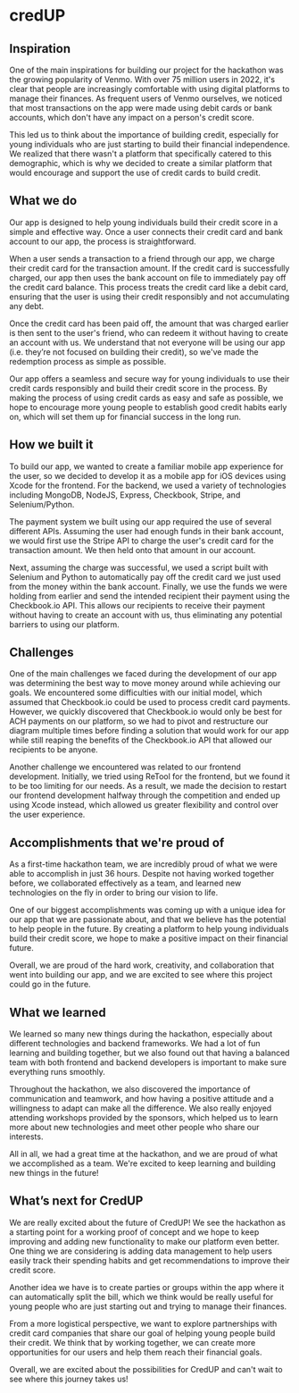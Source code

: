 # credUP

## Inspiration

One of the main inspirations for building our project for the hackathon was the growing popularity of Venmo. With over 75 million users in 2022, it's clear that people are increasingly comfortable with using digital platforms to manage their finances. As frequent users of Venmo ourselves, we noticed that most transactions on the app were made using debit cards or bank accounts, which don't have any impact on a person's credit score.

This led us to think about the importance of building credit, especially for young individuals who are just starting to build their financial independence. We realized that there wasn't a platform that specifically catered to this demographic, which is why we decided to create a similar platform that would encourage and support the use of credit cards to build credit.

## What we do

Our app is designed to help young individuals build their credit score in a simple and effective way. Once a user connects their credit card and bank account to our app, the process is straightforward.

When a user sends a transaction to a friend through our app, we charge their credit card for the transaction amount. If the credit card is successfully charged, our app then uses the bank account on file to immediately pay off the credit card balance. This process treats the credit card like a debit card, ensuring that the user is using their credit responsibly and not accumulating any debt.

Once the credit card has been paid off, the amount that was charged earlier is then sent to the user's friend, who can redeem it without having to create an account with us. We understand that not everyone will be using our app (i.e. they’re not focused on building their credit), so we've made the redemption process as simple as possible.

Our app offers a seamless and secure way for young individuals to use their credit cards responsibly and build their credit score in the process. By making the process of using credit cards as easy and safe as possible, we hope to encourage more young people to establish good credit habits early on, which will set them up for financial success in the long run.

## How we built it

To build our app, we wanted to create a familiar mobile app experience for the user, so we decided to develop it as a mobile app for iOS devices using Xcode for the frontend. For the backend, we used a variety of technologies including MongoDB, NodeJS, Express, Checkbook, Stripe, and Selenium/Python.

The payment system we built using our app required the use of several different APIs. Assuming the user had enough funds in their bank account, we would first use the Stripe API to charge the user's credit card for the transaction amount. We then held onto that amount in our account.

Next, assuming the charge was successful, we used a script built with Selenium and Python to automatically pay off the credit card we just used from the money within the bank account. Finally, we use the funds we were holding from earlier and send the intended recipient their payment using the Checkbook.io API. This allows our recipients to receive their payment without having to create an account with us, thus eliminating any potential barriers to using our platform.

## Challenges

One of the main challenges we faced during the development of our app was determining the best way to move money around while achieving our goals. We encountered some difficulties with our initial model, which assumed that Checkbook.io could be used to process credit card payments. However, we quickly discovered that Checkbook.io would only be best for ACH payments on our platform, so we had to pivot and restructure our diagram multiple times before finding a solution that would work for our app while still reaping the benefits of the Checkbook.io API that allowed our recipients to be anyone.

Another challenge we encountered was related to our frontend development. Initially, we tried using ReTool for the frontend, but we found it to be too limiting for our needs. As a result, we made the decision to restart our frontend development halfway through the competition and ended up using Xcode instead, which allowed us greater flexibility and control over the user experience.

## Accomplishments that we're proud of

As a first-time hackathon team, we are incredibly proud of what we were able to accomplish in just 36 hours. Despite not having worked together before, we collaborated effectively as a team, and learned new technologies on the fly in order to bring our vision to life.

One of our biggest accomplishments was coming up with a unique idea for our app that we are passionate about, and that we believe has the potential to help people in the future. By creating a platform to help young individuals build their credit score, we hope to make a positive impact on their financial future.

Overall, we are proud of the hard work, creativity, and collaboration that went into building our app, and we are excited to see where this project could go in the future.

## What we learned

We learned so many new things during the hackathon, especially about different technologies and backend frameworks. We had a lot of fun learning and building together, but we also found out that having a balanced team with both frontend and backend developers is important to make sure everything runs smoothly.

Throughout the hackathon, we also discovered the importance of communication and teamwork, and how having a positive attitude and a willingness to adapt can make all the difference. We also really enjoyed attending workshops provided by the sponsors, which helped us to learn more about new technologies and meet other people who share our interests.

All in all, we had a great time at the hackathon, and we are proud of what we accomplished as a team. We're excited to keep learning and building new things in the future!

## What’s next for **CredUP**

We are really excited about the future of CredUP! We see the hackathon as a starting point for a working proof of concept and we hope to keep improving and adding new functionality to make our platform even better. One thing we are considering is adding data management to help users easily track their spending habits and get recommendations to improve their credit score.

Another idea we have is to create parties or groups within the app where it can automatically split the bill, which we think would be really useful for young people who are just starting out and trying to manage their finances.

From a more logistical perspective, we want to explore partnerships with credit card companies that share our goal of helping young people build their credit. We think that by working together, we can create more opportunities for our users and help them reach their financial goals.

Overall, we are excited about the possibilities for CredUP and can't wait to see where this journey takes us!
